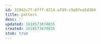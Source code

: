 ```yaml
---
id: 31942c7f-6fff-4114-a749-c9a97ea5d304
title: pattern
desc: ''
updated: 1618573870835
created: 1618573870835
stub: true
---
```



